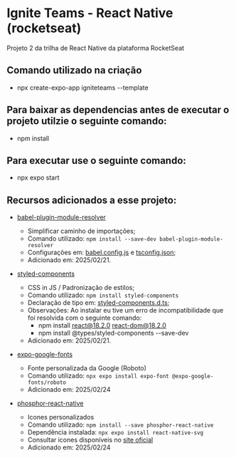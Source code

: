 # Ignite Teams - React Native (rocketseat)
Projeto 2 da trilha de React Native da plataforma RocketSeat

## Comando utilizado na criação
- npx create-expo-app igniteteams --template

## Para baixar as dependencias antes de executar o projeto utilzie o seguinte comando:
- npm install

## Para executar use o seguinte comando:
- npx expo start

## Recursos adicionados a esse projeto:
- [babel-plugin-module-resolver](https://github.com/tleunen/babel-plugin-module-resolver/tree/master)
  - Simplificar caminho de importações;
  - Comando utilizado: ```npm install --save-dev babel-plugin-module-resolver```
  - Configurações em: [babel.config.js](./babel.config.js) e [tsconfig.json](./tsconfig.json);
  - Adicionado em: 2025/02/21.

- [styled-components](https://styled-components.com/docs)
  - CSS in JS / Padronização de estilos;
  - Comando utilizado: ```npm install styled-components```
  - Declaração de tipo em: [styled-components.d.ts](./src/styled-components.d.ts);
  - Observações: Ao instalar eu tive um erro de incompatibilidade que foi resolvida com o seguinte comando:
    - npm install react@18.2.0 react-dom@18.2.0
    - npm install @types/styled-components --save-dev
  - Adicionado em: 2025/02/21.

- [expo-google-fonts](https://docs.expo.dev/develop/user-interface/fonts/)
  - Fonte personalizada da Google (Roboto)
  - Comando utilizado: ```npx expo install expo-font @expo-google-fonts/roboto```
  - Adicionado em: 2025/02/24
  
- [phosphor-react-native](https://github.com/duongdev/phosphor-react-native)
  - Icones personalizados
  - Comando utilizado: ```npm install --save phosphor-react-native```
  - Dependência instalada: ```npx expo install react-native-svg```
  - Consultar icones disponíveis no [site oficial](https://phosphoricons.com)
  - Adicionado em: 2025/02/24